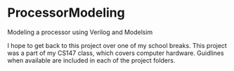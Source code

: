 # ProcessorModeling
Modeling a processor using Verilog and Modelsim

I hope to get back to this project over one of my school breaks.
This project was a part of my CS147 class, which covers computer hardware.
Guidlines when available are included in each of the project folders.
